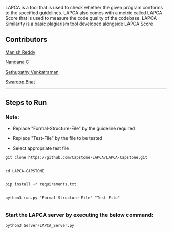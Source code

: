 LAPCA is a tool that is used to check whether the given program conforms to the specified guidelines. 
LAPCA also comes with a metric called LAPCA Score that is used to measure the code quality of the codebase.
LAPCA Similarity is a basic plagiarism tool developed alongside LAPCA Score

## Contributors

[Manish Reddy](https://github.com/Manish-22)  


[Nandana C](https://github.com/NandanaC)  


[Sethupathy Venkatraman](https://github.com/sethupathyrv)  


[Swaroop Bhat](https://github.com/Soupy710)

---

## Steps to Run

### Note:

- Replace "Formal-Structure-File" by the guideline required


- Replace "Test-File" by the file to be tested


- Select appropriate test file

```
git clone https://github.com/Capstone-LAPCA/LAPCA-Capstone.git


cd LAPCA-CAPSTONE


pip install -r requirements.txt


python3 run.py "Formal-Structure-File" "Test-File"


```
### Start the LAPCA server by executing the below command:


```
python3 Server/LAPCA_Server.py
```
